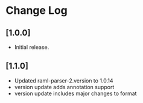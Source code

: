 # Change Log
## [1.0.0]
- Initial release.
## [1.1.0]
- Updated raml-parser-2.version to 1.0.14
- version update adds annotation support
- version update includes major changes to format
